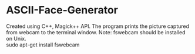 # ASCII-Face-Generator
Created using C++, Magick++ API. 
The program prints the picture captured from webcam to the terminal window.
Note: fswebcam should be installed on Unix.  
sudo apt-get install fswebcam
